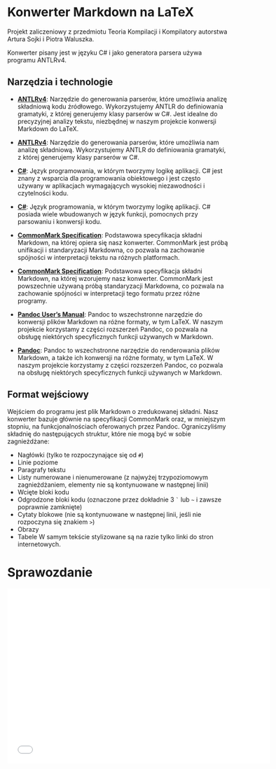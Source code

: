 # Konwerter Markdown na LaTeX

Projekt zaliczeniowy z przedmiotu Teoria Kompilacji i Kompilatory autorstwa Artura Sojki i Piotra Waluszka.

Konwerter pisany jest w języku C# i jako generatora parsera używa programu ANTLRv4.

## Narzędzia i technologie

- **[ANTLRv4](https://www.antlr.org/)**: Narzędzie do generowania parserów, które umożliwia analizę składniową kodu źródłowego. Wykorzystujemy ANTLR do definiowania gramatyki, z której generujemy klasy parserów w C#. Jest idealne do precyzyjnej analizy tekstu, niezbędnej w naszym projekcie konwersji Markdown do LaTeX.
- **[ANTLRv4](https://www.antlr.org/)**: Narzędzie do generowania parserów, które umożliwia nam analizę składniową. Wykorzystujemy ANTLR do definiowania gramatyki, z której generujemy klasy parserów w C#.

- **[C#](https://docs.microsoft.com/en-us/dotnet/csharp/)**: Język programowania, w którym tworzymy logikę aplikacji. C# jest znany z wsparcia dla programowania obiektowego i jest często używany w aplikacjach wymagających wysokiej niezawodności i czytelności kodu.
- **[C#](https://docs.microsoft.com/en-us/dotnet/csharp/)**: Język programowania, w którym tworzymy logikę aplikacji. C# posiada wiele wbudowanych w język funkcji, pomocnych przy parsowaniu i konwersji kodu.

- **[CommonMark Specification](https://spec.commonmark.org/0.31.2/)**: Podstawowa specyfikacja składni Markdown, na której opiera się nasz konwerter. CommonMark jest próbą unifikacji i standaryzacji Markdowna, co pozwala na zachowanie spójności w interpretacji tekstu na różnych platformach.
- **[CommonMark Specification](https://spec.commonmark.org/0.31.2/)**: Podstawowa specyfikacja składni Markdown, na której wzorujemy nasz konwerter. CommonMark jest powszechnie używaną próbą standaryzacji Markdowna, co pozwala na zachowanie spójności w interpretacji tego formatu przez różne programy.

- **[Pandoc User’s Manual](https://pandoc.org/MANUAL.html#pandocs-markdown)**: Pandoc to wszechstronne narzędzie do konwersji plików Markdown na różne formaty, w tym LaTeX. W naszym projekcie korzystamy z części rozszerzeń Pandoc, co pozwala na obsługę niektórych specyficznych funkcji używanych w Markdown.
- **[Pandoc](https://pandoc.org/MANUAL.html#pandocs-markdown)**: Pandoc to wszechstronne narzędzie do renderowania plików Markdown, a także ich konwersji na różne formaty, w tym LaTeX. W naszym projekcie korzystamy z części rozszerzeń Pandoc, co pozwala na obsługę niektórych specyficznych funkcji używanych w Markdown.

## Format wejściowy

Wejściem do programu jest plik Markdown o zredukowanej składni. Nasz konwerter bazuje głównie na specyfikacji CommonMark oraz, w mniejszym stopniu, na funkcjonalnościach oferowanych przez Pandoc.
Ograniczyliśmy składnię do następujących struktur, które nie mogą być w sobie zagnieżdżane:
- Nagłówki (tylko te rozpoczynające się od `#`)
- Linie poziome
- Paragrafy tekstu
- Listy numerowane i nienumerowane (z najwyżej trzypoziomowym zagnieżdżaniem, elementy nie są kontynuowane w następnej linii)
- Wcięte bloki kodu
- Odgrodzone bloki kodu (oznaczone przez dokładnie 3 `` ` `` lub `~` i zawsze poprawnie zamknięte)
- Cytaty blokowe (nie są kontynuowane w następnej linii, jeśli nie rozpoczyna się znakiem `>`)
- Obrazy
- Tabele
W samym tekście stylizowane są na razie tylko linki do stron internetowych.

<!DOCTYPE html>
<html>
<body>

<h1>Sprawozdanie</h1>

<!-- Wstawienie PDF z atrybutami szerokości i wysokości -->
<embed src="SprawozdanieKompilatoryArturSojkaPiotrWaluszek.pdf" width="600" height="400">

</body>
</html>
